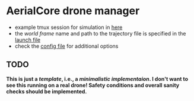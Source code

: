 # AerialCore drone manager

* example tmux session for simulation in [here](./tmux)
* the _world frame_ name and path to the trajectory file is specified in the [launch file](./launch/drone_manager.launch)
* check the [config file](./config/drone_manager.yaml) for additional options

## TODO

**This is just a _template_, i.e., a _minimalistic implementaion_. I don't want to see this running on a real drone! Safety conditions and overall sanity checks should be implemented.**
